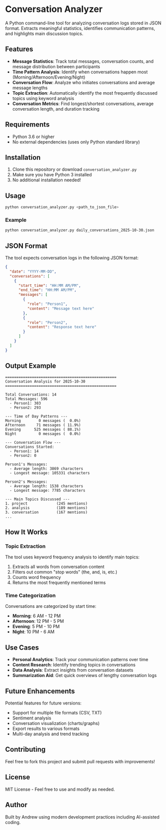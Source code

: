 # Conversation Analyzer

A Python command-line tool for analyzing conversation logs stored in JSON format. Extracts meaningful statistics, identifies communication patterns, and highlights main discussion topics.

## Features

- **Message Statistics**: Track total messages, conversation counts, and message distribution between participants
- **Time Pattern Analysis**: Identify when conversations happen most (Morning/Afternoon/Evening/Night)
- **Conversation Flow**: Analyze who initiates conversations and average message lengths
- **Topic Extraction**: Automatically identify the most frequently discussed topics using keyword analysis
- **Conversation Metrics**: Find longest/shortest conversations, average conversation length, and duration tracking

## Requirements

- Python 3.6 or higher
- No external dependencies (uses only Python standard library)

## Installation

1. Clone this repository or download `conversation_analyzer.py`
2. Make sure you have Python 3 installed
3. No additional installation needed!

## Usage

```bash
python conversation_analyzer.py <path_to_json_file>
```

### Example

```bash
python conversation_analyzer.py daily_conversations_2025-10-30.json
```

## JSON Format

The tool expects conversation logs in the following JSON format:

```json
{
  "date": "YYYY-MM-DD",
  "conversations": [
    {
      "start_time": "HH:MM AM/PM",
      "end_time": "HH:MM AM/PM",
      "messages": [
        {
          "role": "Person1",
          "content": "Message text here"
        },
        {
          "role": "Person2",
          "content": "Response text here"
        }
      ]
    }
  ]
}
```

## Output Example

```
==================================================
Conversation Analysis for 2025-10-30
==================================================

Total Conversations: 14
Total Messages: 596
  - Person1: 303
  - Person2: 293

--- Time of Day Patterns ---
Morning        0 messages (  0.0%)
Afternoon     71 messages ( 11.9%)
Evening      525 messages ( 88.1%)
Night          0 messages (  0.0%)

--- Conversation Flow ---
Conversations Started:
  - Person1: 14
  - Person2: 0

Person1's Messages:
  - Average length: 3869 characters
  - Longest message: 105331 characters

Person2's Messages:
  - Average length: 1538 characters
  - Longest message: 7785 characters

--- Main Topics Discussed ---
1. project             (245 mentions)
2. analysis            (189 mentions)
3. conversation        (167 mentions)
...
```

## How It Works

### Topic Extraction
The tool uses keyword frequency analysis to identify main topics:
1. Extracts all words from conversation content
2. Filters out common "stop words" (the, and, is, etc.)
3. Counts word frequency
4. Returns the most frequently mentioned terms

### Time Categorization
Conversations are categorized by start time:
- **Morning**: 6 AM - 12 PM
- **Afternoon**: 12 PM - 5 PM
- **Evening**: 5 PM - 10 PM
- **Night**: 10 PM - 6 AM

## Use Cases

- **Personal Analytics**: Track your communication patterns over time
- **Content Research**: Identify trending topics in conversations
- **Data Analysis**: Extract insights from conversation datasets
- **Summarization Aid**: Get quick overviews of lengthy conversation logs

## Future Enhancements

Potential features for future versions:
- Support for multiple file formats (CSV, TXT)
- Sentiment analysis
- Conversation visualization (charts/graphs)
- Export results to various formats
- Multi-day analysis and trend tracking

## Contributing

Feel free to fork this project and submit pull requests with improvements!

## License

MIT License - Feel free to use and modify as needed.

## Author

Built by Andrew using modern development practices including AI-assisted coding.

